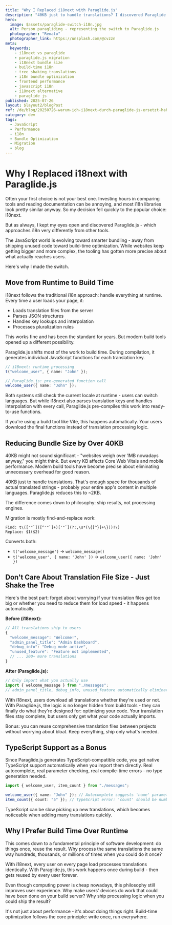 ```yaml
---
title: "Why I Replaced i18next with Paraglide.js"
description: "40KB just to handle translations? I discovered Paraglide.js reduces this to 2KB while enabling tree shaking and build-time optimization. Here's why I made the switch."
hero:
  image: $assets/paraglide-switch-i18n.jpg
  alt: Person paragliding - representing the switch to Paraglide.js
  photographer: "Renato"
  photographer_link: https://unsplash.com/@cvzzn
meta:
  keywords:
    - i18next vs paraglide
    - paraglide.js migration
    - i18next bundle size
    - build-time i18n
    - tree shaking translations
    - i18n bundle optimization
    - frontend performance
    - javascript i18n
    - i18next alternative
    - paraglide js
published: 2025-07-26
layout: $layout2/blogPost
ref: /de/blog/20250726-warum-ich-i18next-durch-paraglide-js-ersetzt-habe/
category: dev
tags:
  - JavaScript
  - Performance
  - i18n
  - Bundle Optimization
  - Migration
  - blog
---
```


# Why I Replaced i18next with Paraglide.js

Often your first choice is not your best one. Investing hours in comparing tools and reading documentation can be annoying, and most i18n libraries look pretty similar anyway. So my decision fell quickly to the popular choice: i18next.

But as always, I kept my eyes open and discovered Paraglide.js - which approaches i18n very differently from other tools.

The JavaScript world is evolving toward smarter bundling - away from shipping unused code toward build-time optimization. While websites keep getting bigger and more complex, the tooling has gotten more precise about what actually reaches users.

Here's why I made the switch.

## Move from Runtime to Build Time

i18next follows the traditional i18n approach: handle everything at runtime. Every time a user loads your page, it:

- Loads translation files from the server
- Parses JSON structures
- Handles key lookups and interpolation
- Processes pluralization rules

This works fine and has been the standard for years. But modern build tools opened up a different possibility.

Paraglide.js shifts most of the work to build time. During compilation, it generates individual JavaScript functions for each translation key.

```typescript
// i18next: runtime processing
t("welcome_user", { name: "John" });

// Paraglide.js: pre-generated function call
welcome_user({ name: "John" });
```

Both systems still check the current locale at runtime - users can switch languages. But while i18next also parses translation keys and handles interpolation with every call, Paraglide.js pre-compiles this work into ready-to-use functions.

If you're using a build tool like Vite, this happens automatically. Your users download the final functions instead of translation processing logic.

## Reducing Bundle Size by Over 40KB

40KB might not sound significant - "websites weigh over 1MB nowadays anyway," you might think. But every KB affects Core Web Vitals and mobile performance. Modern build tools have become precise about eliminating unnecessary overhead for good reason.

40KB just to handle translations. That's enough space for thousands of actual translated strings - probably your entire app's content in multiple languages. Paraglide.js reduces this to ~2KB.

The difference comes down to philosophy: ship results, not processing engines.

Migration is mostly find-and-replace work:

```regex
Find: t\(['"`]([^'"`]+)['"`](?:,\s*(\{[^}]+\}))?\)
Replace: $1($2)
```

Converts both:

- `t('welcome_message')` → `welcome_message()`
- `t('welcome_user', { name: 'John' })` → `welcome_user({ name: 'John' })`

## Don't Care About Translation File Size - Just Shake the Tree

Here's the best part: forget about worrying if your translation files get too big or whether you need to reduce them for load speed - it happens automatically.

**Before (i18next):**

```typescript
// All translations ship to users
{
  "welcome_message": "Welcome!",
  "admin_panel_title": "Admin Dashboard",
  "debug_info": "Debug mode active",
  "unused_feature": "Feature not implemented",
  // ... 200+ more translations
}
```

**After (Paraglide.js):**

```typescript
// Only import what you actually use
import { welcome_message } from "./messages";
// admin_panel_title, debug_info, unused_feature automatically eliminated
```

With i18next, users download all translations whether they're used or not. With Paraglide.js, the logic is no longer hidden from build tools - they can finally do what they're designed for: optimizing your code. Your translation files stay complete, but users only get what your code actually imports.

Bonus: you can reuse comprehensive translation files between projects without worrying about bloat. Keep everything, ship only what's needed.

## TypeScript Support as a Bonus

Since Paraglide.js generates TypeScript-compatible code, you get native TypeScript support automatically when you import them directly. Real autocomplete, real parameter checking, real compile-time errors - no type generation needed.

```typescript
import { welcome_user, item_count } from "./messages";

welcome_user({ name: "John" }); // Autocomplete suggests 'name' parameter
item_count({ count: "5" }); // TypeScript error: 'count' should be number
```

TypeScript can be slow picking up new translations, which becomes noticeable when adding many translations quickly.

## Why I Prefer Build Time Over Runtime

This comes down to a fundamental principle of software development: do things once, reuse the result. Why process the same translations the same way hundreds, thousands, or millions of times when you could do it once?

With i18next, every user on every page load processes translations identically. With Paraglide.js, this work happens once during build - then gets reused by every user forever.

Even though computing power is cheap nowadays, this philosophy still improves user experience. Why make users' devices do work that could have been done on your build server? Why ship processing logic when you could ship the result?

It's not just about performance - it's about doing things right. Build-time optimization follows the core principle: write once, run everywhere.

